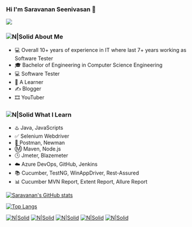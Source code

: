 ### Hi I'm Saravanan Seenivasan 👋 

![](https://komarev.com/ghpvc/?username=sseenivasan89&color=brightgreen)

### ![N|Solid](https://img.icons8.com/metro/2x/administrator-male.png) About Me 
 - :computer: Overall 10+ years of experience in IT where last 7+ years working as Software Tester
 - :mortar_board: Bachelor of Engineering in Computer Science Engineering
 - 💻 Software Tester
 - :book: A Learner 
 - ✍️ Blogger
 - 🎞️ YouTuber
  
### ![N|Solid](https://img.icons8.com/metro/2x/reading.png) What I Learn
 - :hotsprings: Java, JavaScripts
 - :white_check_mark: Selenium Webdriver
 - :rocket: Postman, Newman
 - :m: Maven, Node.js
 - :clock4: Jmeter, Blazemeter
 - :cloud: Azure DevOps, GitHub, Jenkins
 - :books: Cucumber, TestNG, WinAppDriver, Rest-Assured
 - :bar_chart: Cucumber MVN Report, Extent Report, Allure Report
 
[![Saravanan's GitHub stats](https://github-readme-stats.vercel.app/api?username=sseenivasan89&show_icons=true&&theme=radical)](https://github.com/sseenivasan89/github-readme-stats)

[![Top Langs](https://github-readme-stats.vercel.app/api/top-langs/?username=sseenivasan89&layout=compact)](https://github.com/sseenivasan89/github-readme-stats)

[![N|Solid](https://img.icons8.com/fluent/72/linkedin.png)](https://www.linkedin.com/in/sseenivasan89)  [![N|Solid](https://img.icons8.com/color/72/youtube--v2.png)](https://youtube.com/c/SaravananSeenivasan)  [![N|Solid](https://img.icons8.com/dusk/72/postman-api.png)](https://community.postman.com/u/sseenivasan89)  [![N|Solid](https://img.icons8.com/color/72/stackoverflow.png)](https://stackoverflow.com/users/10013382/saravanan-seenivasan)  [![N|Solid](https://img.icons8.com/color/72/blogger.png)](https://saravanan-seenivasan.blogspot.com/)
